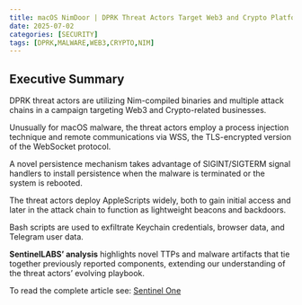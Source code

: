 ```yaml
---
title: macOS NimDoor | DPRK Threat Actors Target Web3 and Crypto Platforms with Nim-Based Malware
date: 2025-07-02
categories: [SECURITY]
tags: [DPRK,MALWARE,WEB3,CRYPTO,NIM]
---
```


## Executive Summary  
DPRK threat actors are utilizing Nim-compiled binaries and multiple attack chains in a campaign targeting Web3 and Crypto-related businesses.  

Unusually for macOS malware, the threat actors employ a process injection technique and remote communications via WSS, the TLS-encrypted version of the WebSocket protocol.  

A novel persistence mechanism takes advantage of SIGINT/SIGTERM signal handlers to install persistence when the malware is terminated or the system is rebooted.  

The threat actors deploy AppleScripts widely, both to gain initial access and later in the attack chain to function as lightweight beacons and backdoors.  

Bash scripts are used to exfiltrate Keychain credentials, browser data, and Telegram user data.  

**SentinelLABS’ analysis** highlights novel TTPs and malware artifacts that tie together previously reported components, extending our understanding of the threat actors’ evolving playbook.  

To read the complete article see:
[Sentinel One](https://www.sentinelone.com/labs/macos-nimdoor-dprk-threat-actors-target-web3-and-crypto-platforms-with-nim-based-malware/)  
